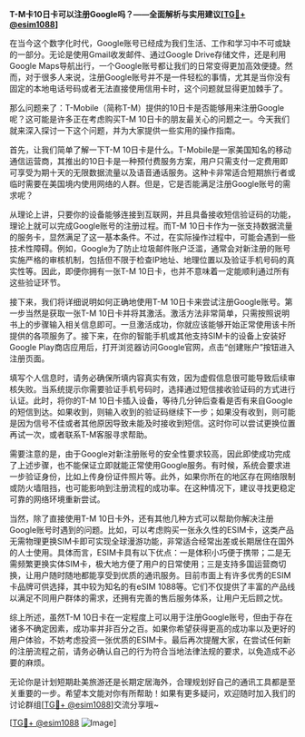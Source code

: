 **T-M卡10日卡可以注册Google吗？——全面解析与实用建议[[TG💪+ @esim1088](https://t.me/s/esim1088)]**

在当今这个数字化时代，Google账号已经成为我们生活、工作和学习中不可或缺的一部分。无论是使用Gmail收发邮件、通过Google Drive存储文件，还是利用Google Maps导航出行，一个Google账号都让我们的日常变得更加高效便捷。然而，对于很多人来说，注册Google账号并不是一件轻松的事情，尤其是当你没有固定的本地电话号码或者无法直接使用信用卡时，这个问题就显得更加棘手了。

那么问题来了：T-Mobile（简称T-M）提供的10日卡是否能够用来注册Google呢？这可能是许多正在考虑购买T-M 10日卡的朋友最关心的问题之一。今天我们就来深入探讨一下这个问题，并为大家提供一些实用的操作指南。

首先，让我们简单了解一下T-M 10日卡是什么。T-Mobile是一家美国知名的移动通信运营商，其推出的10日卡是一种预付费服务方案，用户只需支付一定费用即可享受为期十天的无限数据流量以及语音通话服务。这种卡非常适合短期旅行者或临时需要在美国境内使用网络的人群。但是，它是否能满足注册Google账号的需求呢？

从理论上讲，只要你的设备能够连接到互联网，并且具备接收短信验证码的功能，理论上就可以完成Google账号的注册过程。而T-M 10日卡作为一张支持数据流量的服务卡，显然满足了这一基本条件。不过，在实际操作过程中，可能会遇到一些技术性障碍。例如，Google为了防止垃圾邮件账户泛滥，通常会对新注册的账号实施严格的审核机制，包括但不限于检查IP地址、地理位置以及验证手机号码的真实性等。因此，即便你拥有一张T-M 10日卡，也并不意味着一定能顺利通过所有这些验证环节。

接下来，我们将详细说明如何正确地使用T-M 10日卡来尝试注册Google账号。第一步当然是获取一张T-M 10日卡并将其激活。激活方法非常简单，只需按照说明书上的步骤输入相关信息即可。一旦激活成功，你就应该能够开始正常使用该卡所提供的各项服务了。接下来，在你的智能手机或其他支持SIM卡的设备上安装好Google Play商店应用后，打开浏览器访问Google官网，点击“创建账户”按钮进入注册页面。

填写个人信息时，请务必确保所填内容真实有效，因为虚假信息很可能导致后续审核失败。当系统提示你需要验证手机号码时，选择通过短信接收验证码的方式进行认证。此时，将你的T-M 10日卡插入设备，等待几分钟后查看是否有来自Google的短信到达。如果收到，则输入收到的验证码继续下一步；如果没有收到，则可能是因为信号不佳或者其他原因导致未能及时接收到短信。这时你可以尝试更换位置再试一次，或者联系T-M客服寻求帮助。

需要注意的是，由于Google对新注册账号的安全性要求较高，因此即使成功完成了上述步骤，也不能保证立即就能正常使用Google服务。有时候，系统会要求进一步验证身份，比如上传身份证件照片等。此外，如果你所在的地区存在网络限制或防火墙阻挡，也可能影响到注册流程的成功率。在这种情况下，建议寻找更稳定可靠的网络环境重新尝试。

当然，除了直接使用T-M 10日卡外，还有其他几种方式可以帮助你解决注册Google账号时遇到的问题。比如，可以考虑购买一张永久性的ESIM卡，这类产品无需物理更换SIM卡即可实现全球漫游功能，非常适合经常出差或长期居住在国外的人士使用。具体而言，ESIM卡具有以下优点：一是体积小巧便于携带；二是无需频繁更换实体SIM卡，极大地方便了用户的日常使用；三是支持多国运营商切换，让用户随时随地都能享受到优质的通讯服务。目前市面上有许多优秀的ESIM卡品牌可供选择，其中较为知名的有eSIM 1088等。它们不仅提供了丰富的产品线以满足不同用户群体的需求，还拥有完善的售后服务体系，让用户无后顾之忧。

综上所述，虽然T-M 10日卡在一定程度上可以用于注册Google账号，但由于存在诸多不确定因素，成功率并非百分之百。如果你希望获得更高的成功率以及更好的用户体验，不妨考虑投资一张优质的ESIM卡。最后再次提醒大家，在尝试任何新的注册流程之前，请务必确认自己的行为符合当地法律法规的要求，以免造成不必要的麻烦。

无论你是计划短期赴美旅游还是长期定居海外，合理规划好自己的通讯工具都是至关重要的一步。希望本文能对你有所帮助！如果有更多疑问，欢迎随时加入我们的讨论群组[[TG💪+ @esim1088](https://t.me/s/esim1088)]交流分享哦~ 

[[TG💪+ @esim1088](https://t.me/s/esim1088) ![Image](https://i.postimg.cc/4NQfJmqS/Snipaste-2025-05-13-00-14-12.png)]